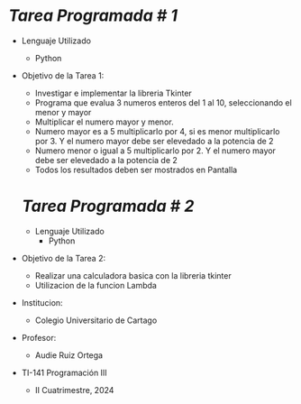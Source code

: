 # ***_Tarea Programada # 1_***


* Lenguaje Utilizado
    * Python
* Objetivo de la Tarea 1: 
    * Investigar e implementar la libreria Tkinter
    * Programa que evalua 3 numeros enteros del 1 al 10, seleccionando el menor y mayor
    * Multiplicar el numero mayor y menor.
    * Numero mayor es a 5 multiplicarlo por 4, si es menor multiplicarlo por 3. Y el numero mayor debe ser elevedado a la potencia de 2
    * Numero menor o igual a 5 multiplicarlo por 2. Y el numero mayor debe ser elevedado a la potencia de 2
    * Todos los resultados deben ser mostrados en Pantalla

 
  # ***_Tarea Programada # 2_***
  * Lenguaje Utilizado
    * Python
* Objetivo de la Tarea 2:
     * Realizar una calculadora basica con la libreria tkinter
     * Utilizacion de la funcion Lambda

* Institucion: 
    * Colegio Universitario de Cartago
* Profesor: 
    * Audie Ruiz Ortega
* TI-141 Programación III 
    * II Cuatrimestre, 2024
